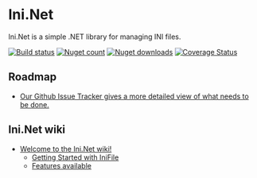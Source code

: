 Ini.Net
=======

Ini.Net is a simple .NET library for managing INI files.

[![Build status](https://ci.appveyor.com/api/projects/status/t9k4tliic0qeh73y?svg=true)](https://ci.appveyor.com/project/martinusso/ini-net)
[![Nuget count](http://img.shields.io/nuget/v/ini.net.svg)](https://www.nuget.org/packages/ini.net/)
[![Nuget downloads](http://img.shields.io/nuget/dt/ini.net.svg)](https://www.nuget.org/packages/ini.net/)
[![Coverage Status](https://coveralls.io/repos/martinusso/Ini.Net/badge.svg)](https://coveralls.io/r/martinusso/Ini.Net)

## Roadmap
  - [Our Github Issue Tracker gives a more detailed view of what needs to be done.](https://github.com/martinusso/Ini.Net/issues)

## Ini.Net wiki
  - [Welcome to the Ini.Net wiki!](https://github.com/martinusso/Ini.Net/wiki)
    - [Getting Started with IniFile](https://github.com/martinusso/Ini.Net/wiki/Getting-started-with-IniFile)
    - [Features available](https://github.com/martinusso/Ini.Net/wiki/Features-available)
